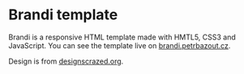 Brandi template
=============
Brandi is a responsive HTML template made with HMTL5, CSS3 and JavaScript. You can see the template live on [brandi.petrbazout.cz](http://brandi.petrbazout.cz).

Design is from [designscrazed.org](http://designscrazed.org/free-photoshop-psd-website-templates/).
